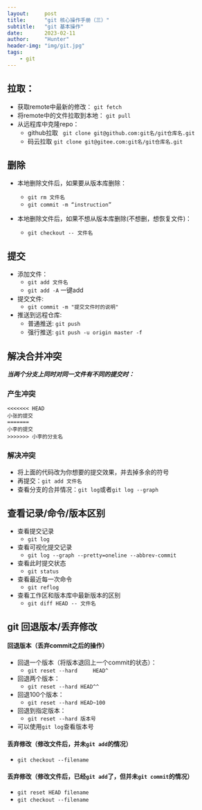 ```yaml
---
layout:     post
title:      "git 核心操作手册（三）"
subtitle:   "git 基本操作"
date:       2023-02-11
author:     "Hunter"
header-img: "img/git.jpg"
tags:
    - git
---
```


## 拉取：

- 获取remote中最新的修改：
  `git fetch`
- 将remote中的文件拉取到本地：
  `git pull`
- 从远程库中克隆repo：
    - github拉取
      ` git clone git@github.com:git名/git仓库名.git`
    - 码云拉取
      `git clone git@gitee.com:git名/git仓库名.git`

## 删除

- 本地删除文件后，如果要从版本库删除：
    - `git rm 文件名`
    - `git commit -m “instruction”`

- 本地删除文件后，如果不想从版本库删除(不想删，想恢复文件)：
    - `git checkout -- 文件名`

## 提交

- 添加文件：
    - `git add 文件名`
    - `git add -A` 一键add
- 提交文件:
    - `git commit -m "提交文件时的说明"`
- 推送到远程仓库:
    - 普通推送: `git push`
    - 强行推送: `git push -u origin master -f`

## 解决合并冲突

***当两个分支上同时对同一文件有不同的提交时：***

### 产生冲突

    <<<<<<< HEAD
    小张的提交
    =======
    小李的提交
    >>>>>>> 小李的分支名

### 解决冲突

- 将上面的代码改为你想要的提交效果，并去掉多余的符号
- 再提交：`git add 文件名`
- 查看分支的合并情况：`git log`或者`git log --graph`

## 查看记录/命令/版本区别

- 查看提交记录
    - `git log`
- 查看可视化提交记录
    - `git log --graph --pretty=oneline --abbrev-commit`
- 查看此时提交状态
    - `git status`
- 查看最近每一次命令
    - `git reflog`
- 查看工作区和版本库中最新版本的区别
    - `git diff HEAD -- 文件名`

## git 回退版本/丢弃修改

#### 回退版本（丢弃commit之后的操作）

- 回退一个版本（将版本退回上一个commit的状态）：
    - `git reset --hard 	HEAD^`
- 回退两个版本：
    - `git reset --hard HEAD^^`
- 回退100个版本：
    - `git reset --hard HEAD~100`
- 回退到指定版本：
    - `git reset --hard 版本号`
- 可以使用`git log`查看版本号

#### 丢弃修改（修改文件后，并未`git add`的情况）

- `git checkout --filename`

#### 丢弃修改（修改文件后，已经`git add`了，但并未`git commit`的情况）

- `git reset HEAD filename`
- `git checkout --filename`


